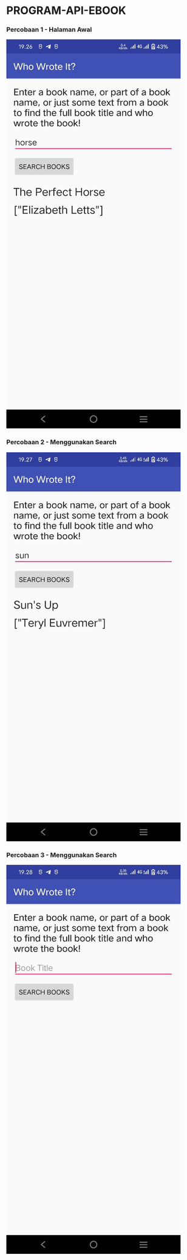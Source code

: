 # PROGRAM-API-EBOOK


### Percobaan 1 - Halaman Awal
![P0](img/P0.jpg "P1")



### Percobaan 2 - Menggunakan Search 
![P1](img/P1.jpg "P2")



### Percobaan 3 - Menggunakan Search
![P2](img/P2.jpg "P3")
